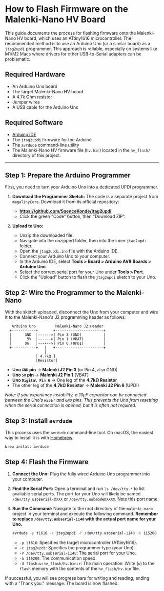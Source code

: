 # How to Flash Firmware on the Malenki-Nano HV Board

This guide documents the process for flashing firmware onto the Malenki-Nano HV board, which uses an ATtiny1616 microcontroller. The recommended method is to use an Arduino Uno (or a similar board) as a `jtag2updi` programmer. This approach is reliable, especially on systems like M1/M2 Macs where drivers for other USB-to-Serial adapters can be problematic.

## Required Hardware

*   An Arduino Uno board
*   The target Malenki-Nano HV board
*   A 4.7k Ohm resistor
*   Jumper wires
*   A USB cable for the Arduino Uno

## Required Software

*   [Arduino IDE](https://www.arduino.cc/en/software)
*   The `jtag2updi` firmware for the Arduino
*   The `avrdude` command-line utility
*   The Malenki-Nano HV firmware file (`hv.bin`) located in the `hv_flash/` directory of this project.

---

## Step 1: Prepare the Arduino Programmer

First, you need to turn your Arduino Uno into a dedicated UPDI programmer.

1.  **Download the Programmer Sketch:** The code is a separate project from `megaTinyCore`. Download it from its official repository:
    *   **https://github.com/SpenceKonde/jtag2updi**
    *   Click the green "Code" button, then "Download ZIP".

2.  **Upload to Uno:**
    *   Unzip the downloaded file.
    *   Navigate into the unzipped folder, then into the inner `jtag2updi` folder.
    *   Open the `jtag2updi.ino` file with the Arduino IDE.
    *   Connect your Arduino Uno to your computer.
    *   In the Arduino IDE, select **Tools > Board > Arduino AVR Boards > Arduino Uno**.
    *   Select the correct serial port for your Uno under **Tools > Port**.
    *   Click the "Upload" button to flash the `jtag2updi` sketch to your Uno.

## Step 2: Wire the Programmer to the Malenki-Nano

With the sketch uploaded, disconnect the Uno from your computer and wire it to the Malenki-Nano's J2 programming header as follows:

```
   Arduino Uno         Malenki-Nano J2 Header
  +-----------+       +----------------------+
  |      GND  |------>| Pin 3 (GND)          |
  |       5V  |------>| Pin 1 (VBAT)         |
  |      D6   |---+-->| Pin 6 (UPDI)         |
  +-----------+   |   +----------------------+
                  |
              [ 4.7kΩ ]
              [Resistor]
```

*   **Uno `GND` pin** → **Malenki J2 Pin 3** (or Pin 4, also GND)
*   **Uno `5V` pin** → **Malenki J2 Pin 1** (VBAT)
*   **Uno `Digital Pin 6`** → One leg of the **4.7kΩ Resistor**
*   The other leg of the **4.7kΩ Resistor** → **Malenki J2 Pin 6** (UPDI)

*Note: If you experience instability, a 10µF capacitor can be connected between the Uno's `RESET` and `GND` pins. This prevents the Uno from resetting when the serial connection is opened, but it is often not required.*

## Step 3: Install `avrdude`

This process uses the `avrdude` command-line tool. On macOS, the easiest way to install it is with [Homebrew](https://brew.sh/):

```bash
brew install avrdude
```

## Step 4: Flash the Firmware

1.  **Connect the Uno:** Plug the fully wired Arduino Uno programmer into your computer.

2.  **Find the Serial Port:** Open a terminal and run `ls /dev/tty.*` to list available serial ports. The port for your Uno will likely be named `/dev/tty.usbserial-XXXX` or `/dev/tty.usbmodemXXXX`. Note this port name.

3.  **Run the Command:** Navigate to the root directory of the `malenki-nano` project in your terminal and execute the following command. **Remember to replace `/dev/tty.usbserial-1140` with the actual port name for your Uno.**

    ```bash
    avrdude -p t1616 -c jtag2updi -P /dev/tty.usbserial-1140 -b 115200 -U flash:w:hv_flash/hv.bin:r
    ```

    *   `-p t1616`: Specifies the target microcontroller (ATtiny1616).
    *   `-c jtag2updi`: Specifies the programmer type (your Uno).
    *   `-P /dev/tty.usbserial-1140`: The serial port for your Uno.
    *   `-b 115200`: The communication speed.
    *   `-U flash:w:hv_flash/hv.bin:r`: The main operation: Write (`w`) to the `flash` memory with the contents of the `hv_flash/hv.bin` file.

If successful, you will see progress bars for writing and reading, ending with a "Thank you." message. The board is now flashed.